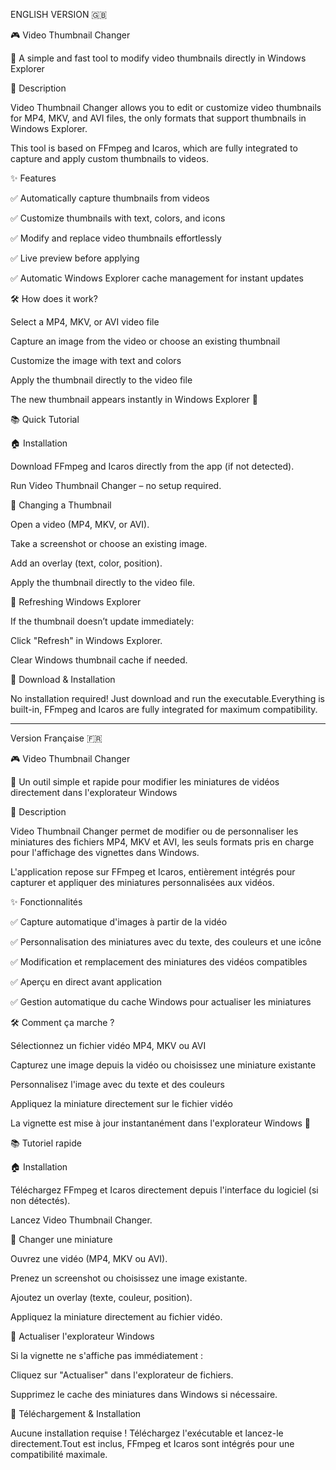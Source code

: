ENGLISH VERSION 🇬🇧

🎮 Video Thumbnail Changer

📌 A simple and fast tool to modify video thumbnails directly in Windows Explorer

🚀 Description

Video Thumbnail Changer allows you to edit or customize video thumbnails for MP4, MKV, and AVI files, the only formats that support thumbnails in Windows Explorer.

This tool is based on FFmpeg and Icaros, which are fully integrated to capture and apply custom thumbnails to videos.

✨ Features

✅ Automatically capture thumbnails from videos

✅ Customize thumbnails with text, colors, and icons

✅ Modify and replace video thumbnails effortlessly

✅ Live preview before applying

✅ Automatic Windows Explorer cache management for instant updates

🛠️ How does it work?

Select a MP4, MKV, or AVI video file

Capture an image from the video or choose an existing thumbnail

Customize the image with text and colors

Apply the thumbnail directly to the video file

The new thumbnail appears instantly in Windows Explorer 🎉

📚 Quick Tutorial

🏠 Installation

Download FFmpeg and Icaros directly from the app (if not detected).

Run Video Thumbnail Changer – no setup required.

🎨 Changing a Thumbnail

Open a video (MP4, MKV, or AVI).

Take a screenshot or choose an existing image.

Add an overlay (text, color, position).

Apply the thumbnail directly to the video file.

🔄 Refreshing Windows Explorer

If the thumbnail doesn’t update immediately:

Click "Refresh" in Windows Explorer.

Clear Windows thumbnail cache if needed.

📝 Download & Installation

No installation required! Just download and run the executable.Everything is built-in, FFmpeg and Icaros are fully integrated for maximum compatibility.




________________________________________________________________________






Version Française 🇫🇷

🎮 Video Thumbnail Changer

📌 Un outil simple et rapide pour modifier les miniatures de vidéos directement dans l'explorateur Windows

🚀 Description

Video Thumbnail Changer permet de modifier ou de personnaliser les miniatures des fichiers MP4, MKV et AVI, les seuls formats pris en charge pour l'affichage des vignettes dans Windows.

L'application repose sur FFmpeg et Icaros, entièrement intégrés pour capturer et appliquer des miniatures personnalisées aux vidéos.

✨ Fonctionnalités

✅ Capture automatique d'images à partir de la vidéo

✅ Personnalisation des miniatures avec du texte, des couleurs et une icône

✅ Modification et remplacement des miniatures des vidéos compatibles

✅ Aperçu en direct avant application

✅ Gestion automatique du cache Windows pour actualiser les miniatures

🛠️ Comment ça marche ?

Sélectionnez un fichier vidéo MP4, MKV ou AVI

Capturez une image depuis la vidéo ou choisissez une miniature existante

Personnalisez l'image avec du texte et des couleurs

Appliquez la miniature directement sur le fichier vidéo

La vignette est mise à jour instantanément dans l'explorateur Windows 🎉

📚 Tutoriel rapide

🏠 Installation

Téléchargez FFmpeg et Icaros directement depuis l'interface du logiciel (si non détectés).

Lancez Video Thumbnail Changer.

🎨 Changer une miniature

Ouvrez une vidéo (MP4, MKV ou AVI).

Prenez un screenshot ou choisissez une image existante.

Ajoutez un overlay (texte, couleur, position).

Appliquez la miniature directement au fichier vidéo.

🔄 Actualiser l'explorateur Windows

Si la vignette ne s'affiche pas immédiatement :

Cliquez sur "Actualiser" dans l'explorateur de fichiers.

Supprimez le cache des miniatures dans Windows si nécessaire.

📝 Téléchargement & Installation

Aucune installation requise ! Téléchargez l'exécutable et lancez-le directement.Tout est inclus, FFmpeg et Icaros sont intégrés pour une compatibilité maximale.



